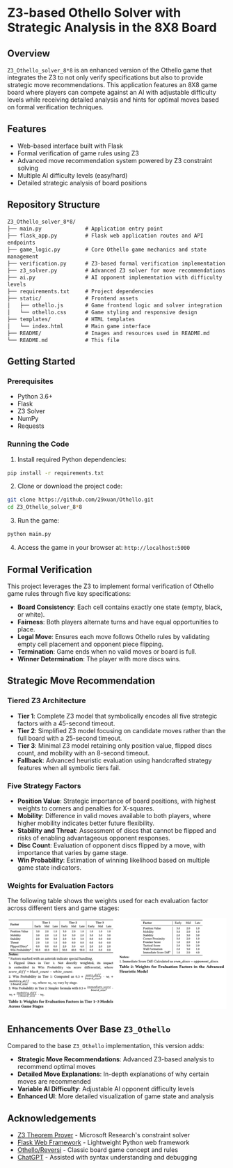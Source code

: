 # Z3-based Othello Solver with Strategic Analysis in the 8X8 Board

## Overview

`Z3_Othello_solver_8*8` is an enhanced version of the Othello game that integrates the Z3 to not only verify specifications but also to provide strategic move recommendations. This application features an 8X8 game board where players can compete against an AI with adjustable difficulty levels while receiving detailed analysis and hints for optimal moves based on formal verification techniques.

## Features

- Web-based interface built with Flask
- Formal verification of game rules using Z3 
- Advanced move recommendation system powered by Z3 constraint solving
- Multiple AI difficulty levels (easy/hard)
- Detailed strategic analysis of board positions

## Repository Structure

```
Z3_Othello_solver_8*8/
├── main.py              # Application entry point
├── flask_app.py         # Flask web application routes and API endpoints
├── game_logic.py        # Core Othello game mechanics and state management
├── verification.py      # Z3-based formal verification implementation
├── z3_solver.py         # Advanced Z3 solver for move recommendations
├── ai.py                # AI opponent implementation with difficulty levels
├── requirements.txt     # Project dependencies
├── static/              # Frontend assets
│   ├── othello.js       # Game frontend logic and solver integration
│   └── othello.css      # Game styling and responsive design
├── templates/           # HTML templates
│   └── index.html       # Main game interface
├── README/              # Images and resources used in README.md
└── README.md            # This file
```

## Getting Started

### Prerequisites

- Python 3.6+
- Flask
- Z3 Solver
- NumPy
- Requests

### Running the Code

1. Install required Python dependencies:

```bash
pip install -r requirements.txt
```

2. Clone or download the project code:

```bash
git clone https://github.com/29xuan/Othello.git
cd Z3_Othello_solver_8*8
```

3. Run the game:

```bash
python main.py
```

4. Access the game in your browser at: `http://localhost:5000`

## Formal Verification

This project leverages the Z3 to implement formal verification of Othello game rules through five key specifications:

- **Board Consistency**: Each cell contains exactly one state (empty, black, or white).
- **Fairness**: Both players alternate turns and have equal opportunities to place.
- **Legal Move**: Ensures each move follows Othello rules by validating empty cell placement and opponent piece flipping.
- **Termination**: Game ends when no valid moves or board is full.
- **Winner Determination**: The player with more discs wins.

## Strategic Move Recommendation

### Tiered Z3 Architecture

- **Tier 1**: Complete Z3 model that symbolically encodes all five strategic factors with a 45-second timeout.
- **Tier 2**: Simplified Z3 model focusing on candidate moves rather than the full board with a 25-second timeout.
- **Tier 3**: Minimal Z3 model retaining only position value, flipped discs count, and mobility with an 8-second timeout.
- **Fallback**: Advanced heuristic evaluation using handcrafted strategy features when all symbolic tiers fail.

### Five Strategy Factors

- **Position Value**: Strategic importance of board positions, with highest weights to corners and penalties for X-squares.
- **Mobility**: Difference in valid moves available to both players, where higher mobility indicates better future flexibility.
- **Stability and Threat**: Assessment of discs that cannot be flipped and risks of enabling advantageous opponent responses.
- **Disc Count**: Evaluation of opponent discs flipped by a move, with importance that varies by game stage.
- **Win Probability**: Estimation of winning likelihood based on multiple game state indicators.

### Weights for Evaluation Factors

The following table shows the weights used for each evaluation factor across different tiers and game stages:

![weights_2](README/weights_2.png)

## Enhancements Over Base `Z3_Othello`

Compared to the base `Z3_Othello` implementation, this version adds:

- **Strategic Move Recommendations**: Advanced Z3-based analysis to recommend optimal moves
- **Detailed Move Explanations**: In-depth explanations of why certain moves are recommended
- **Variable AI Difficulty**: Adjustable AI opponent difficulty levels
- **Enhanced UI**: More detailed visualization of game state and analysis

## Acknowledgements

- [Z3 Theorem Prover](https://github.com/Z3Prover/z3) - Microsoft Research's constraint solver
- [Flask Web Framework](https://flask.palletsprojects.com/) - Lightweight Python web framework
- [Othello/Reversi](https://en.wikipedia.org/wiki/Reversi) - Classic board game concept and rules
- [ChatGPT](https://chat.openai.com) - Assisted with syntax understanding and debugging
